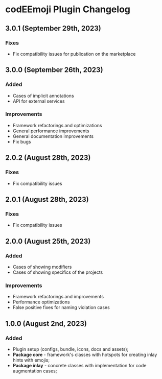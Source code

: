 # codEEmoji Plugin Changelog

## 3.0.1 (September 29th, 2023)

### Fixes

- Fix compatibility issues for publication on the marketplace

## 3.0.0 (September 26th, 2023)

### Added

- Cases of implicit annotations
- API for external services

### Improvements

- Framework refactorings and optimizations
- General performance improvements
- General documentation improvements
- Fix bugs

## 2.0.2  (August 28th, 2023)

### Fixes

- Fix compatibility issues

## 2.0.1  (August 28th, 2023)

### Fixes

- Fix compatibility issues

## 2.0.0  (August 25th, 2023)

### Added

- Cases of showing modifiers
- Cases of showing specifics of the projects

### Improvements

- Framework refactorings and improvements
- Performance optimizations
- False positive fixes for naming violation cases

## 1.0.0 (August 2nd, 2023)

### Added

- Plugin setup (configs, bundle, icons, docs and assets);
- **Package core** - framework's classes with hotspots for creating inlay hints with emojis;
- **Package inlay** - concrete classes with implementation for code augmentation cases;